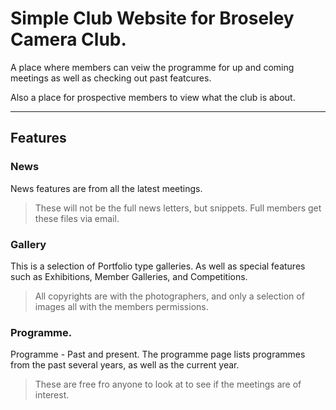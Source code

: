 # Simple Club Website for Broseley Camera Club.
A place where members can veiw the programme for up and coming meetings as well as checking out past featcures.

Also a place for prospective members to view what the club is about.

<hr/>

## Features

### News
News features are from all the latest meetings.
> These will not be the full news letters, but snippets. Full members get these files via email.

### Gallery
This is a selection of Portfolio type galleries. As well as special features such as Exhibitions, Member Galleries, and Competitions.
> All copyrights are with the photographers, and only a selection of images all with the members permissions.

### Programme.
Programme - Past and present. The programme page lists programmes from the past several years, as well as the current year.
> These are free fro anyone to look at to see if the meetings are of interest.
